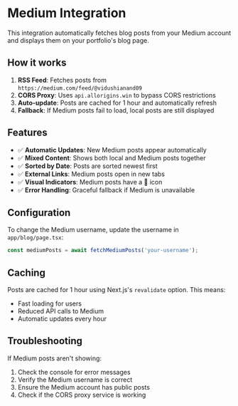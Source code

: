 # Medium Integration

This integration automatically fetches blog posts from your Medium account and displays them on your portfolio's blog page.

## How it works

1. **RSS Feed**: Fetches posts from `https://medium.com/feed/@vidushianand09`
2. **CORS Proxy**: Uses `api.allorigins.win` to bypass CORS restrictions
3. **Auto-update**: Posts are cached for 1 hour and automatically refresh
4. **Fallback**: If Medium posts fail to load, local posts are still displayed

## Features

- ✅ **Automatic Updates**: New Medium posts appear automatically
- ✅ **Mixed Content**: Shows both local and Medium posts together
- ✅ **Sorted by Date**: Posts are sorted newest first
- ✅ **External Links**: Medium posts open in new tabs
- ✅ **Visual Indicators**: Medium posts have a 📖 icon
- ✅ **Error Handling**: Graceful fallback if Medium is unavailable

## Configuration

To change the Medium username, update the username in `app/blog/page.tsx`:

```typescript
const mediumPosts = await fetchMediumPosts('your-username');
```

## Caching

Posts are cached for 1 hour using Next.js's `revalidate` option. This means:
- Fast loading for users
- Reduced API calls to Medium
- Automatic updates every hour

## Troubleshooting

If Medium posts aren't showing:
1. Check the console for error messages
2. Verify the Medium username is correct
3. Ensure the Medium account has public posts
4. Check if the CORS proxy service is working
